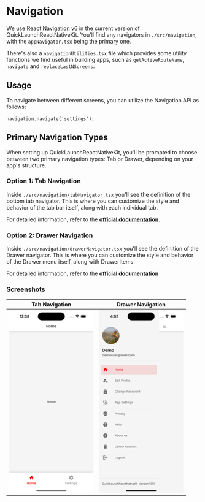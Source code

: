 # Navigation

We use [React Navigation v6](https://reactnavigation.org/docs/getting-started/) in the current version of QuickLaunchReactNativeKit. You'll find any navigators in `./src/navigation`, with the `appNavigator.tsx` being the primary one.

There's also a `navigationUtilities.tsx` file which provides some utility functions we find useful in building apps, such as `getActiveRouteName`, `navigate` and `replaceLastNScreens`.

## Usage

To navigate between different screens, you can utilize the Navigation API as follows:

```tsx
navigation.navigate('settings');
```

## Primary Navigation Types

When setting up QuickLaunchReactNativeKit, you'll be prompted to choose between two primary navigation types: Tab or Drawer, depending on your app's structure.

### Option 1: Tab Navigation

Inside `./src/navigation/tabNavigator.tsx` you'll see the definition of the bottom tab navigator. This is where you can customize the style and behavior of the tab bar itself, along with each individual tab.

For detailed information, refer to the **[official documentation](https://reactnavigation.org/docs/bottom-tab-navigator/)**.

### Option 2: Drawer Navigation

Inside `./src/navigation/drawerNavigator.tsx` you'll see the definition of the Drawer navigator. This is where you can customize the style and behavior of the Drawer menu itself, along with DrawerItems.

For detailed information, refer to the **[official documentation](https://reactnavigation.org/docs/drawer-navigator)**

### Screenshots

| Tab Navigation                                                                      | Drawer Navigation                                                                |
| ----------------------------------------------------------------------------------- | -------------------------------------------------------------------------------- |
| <img alt="bottom-tabs" src="../../../screenshots/home-with-tabs.png" width="220" /> | <img alt="drawer-menu" src="../../../screenshots/drawer-menu.png" width="220" /> |
